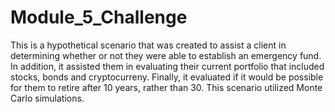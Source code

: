 # Module_5_Challenge

This is a hypothetical scenario that was created to assist a client in determining whether or not they were able to establish an emergency fund.
In addition, it assisted them in evaluating their current portfolio that included stocks, bonds and cryptocurreny. Finally, it evaluated if it would be
possible for them to retire after 10 years, rather than 30.  This scenario utilized Monte Carlo simulations.  
